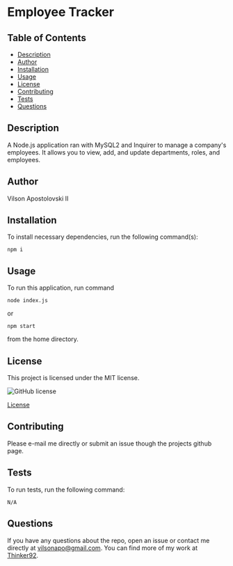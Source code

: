 # Employee Tracker

  ## Table of Contents
- [Description](#description)
- [Author](#author)
- [Installation](#installation)
- [Usage](#usage)
- [License](#license)
- [Contributing](#contributing)
- [Tests](#tests)
- [Questions](#questions)

## Description
A Node.js application ran with MySQL2 and Inquirer to manage a company's employees.  It allows you to view, add, and update departments, roles, and employees.


## Author
Vilson Apostolovski II

## Installation
To install necessary dependencies, run the following command(s):
```
npm i
```

## Usage
To run this application, run command 
```
node index.js
```
or 
```
npm start 
```
from the home directory.


## License

This project is licensed under the MIT license.

![GitHub license](https://img.shields.io/badge/license-MIT-blue.svg)


[License](https://opensource.org/licenses/MIT)
 

## Contributing
Please e-mail me directly or submit an issue though the projects github page.

## Tests
To run tests, run the following command:
```
N/A
```

## Questions
If you have any questions about the repo, open an issue or contact me directly at vilsonapo@gmail.com. You can find more of my work at [Thinker92](https://github.com/Thinker92).


